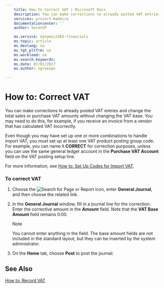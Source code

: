 ```yaml
---
    title: How to Correct VAT | Microsoft Docs
    description: You can make corrections to already posted VAT entries and change the total sales or purchase VAT amounts without changing the VAT base. You may need to do this, for example, if you receive an invoice from a vendor that has calculated VAT incorrectly.
    services: project-madeira
    documentationcenter: ''
    author: SorenGP

    ms.service: dynamics365-financials
    ms.topic: article
    ms.devlang: na
    ms.tgt_pltfrm: na
    ms.workload: na
    ms.search.keywords:
    ms.date: 07/01/2017
    ms.author: sgroespe

---
```

# How to: Correct VAT
You can make corrections to already posted VAT entries and change the total sales or purchase VAT amounts without changing the VAT base. You may need to do this, for example, if you receive an invoice from a vendor that has calculated VAT incorrectly.  
  
 Even though you may have set up one or more combinations to handle import VAT, you must set up at least one VAT product posting group code. For example, you can name it **CORRECT** for correction purposes, unless you can use the same general ledger account in the **Purchase VAT Account** field on the VAT posting setup line.  
  
 For more information, see [How to: Set Up Codes for Import VAT](../how-to-set-up-codes-for-import-vat.md).  
  
### To correct VAT  
  
1.  Choose the ![Search for Page or Report](media/ui-search/search_small.png "Search for Page or Report icon") icon, enter **General Journal**, and then choose the related link.  
  
2.  In the **General Journal** window, fill in a journal line for the correction. Enter the corrective amount in the **Amount** field. Note that the **VAT Base Amount** field remains 0.00.  
  
    > [!NOTE]  
    >  You cannot enter anything in the field. The base amount fields are not included in the standard layout, but they can be inserted by the system administrator.  
  
3.  On the **Home** tab, choose **Post** to post the journal.  
  
## See Also  
 [How to: Record VAT](../how-to-record-vat.md)